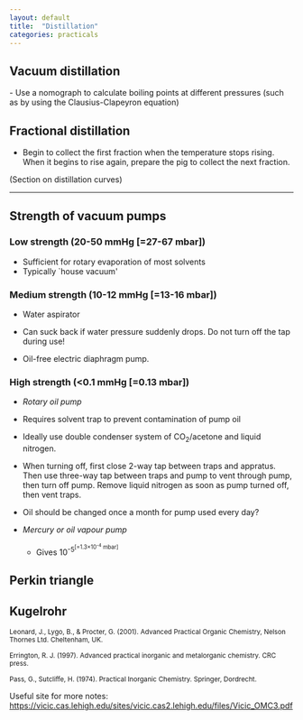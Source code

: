 ```yaml
---
layout: default
title:  "Distillation"
categories: practicals
---
```


## Vacuum distillation

<div class="tip">
- Use a nomograph to calculate boiling points at different pressures (such as by using the Clausius-Clapeyron equation)

</div> 

## Fractional distillation

- Begin to collect the first fraction when the temperature stops rising. When it begins to rise again, prepare the pig to collect the next fraction.

(Section on distillation curves)

---

## Strength of vacuum pumps

### Low strength (20-50 mmHg [=27-67 mbar])

- Sufficient for rotary evaporation of most solvents
- Typically `house vacuum'


### Medium strength (10-12 mmHg [=13-16 mbar])

- Water aspirator
- Can suck back if water pressure suddenly drops. Do not turn off the tap during use!

- Oil-free electric diaphragm pump. 

### High strength (<0.1 mmHg [=0.13 mbar])

- _Rotary oil pump_
- Requires solvent trap to prevent contamination of pump oil
- Ideally use double condenser system of CO<sub>2</sub>/acetone and liquid nitrogen. 
- When turning off, first close 2-way tap between traps and appratus. Then use three-way tap between traps and pump to vent through pump, then turn off pump. Remove liquid nitrogen as soon as pump turned off, then vent traps. 

- Oil should be changed once a month for pump used every day?

- _Mercury or oil vapour pump_
    - Gives 10<sup>-5<sup>[=1.3×10<sup>-4</sup> mbar]


## Perkin triangle


## Kugelrohr


<sup>Leonard, J., Lygo, B., & Procter, G. (2001). Advanced Practical Organic Chemistry, Nelson Thornes Ltd. Cheltenham, UK.</sup>


<sup>Errington, R. J. (1997). Advanced practical inorganic and metalorganic chemistry. CRC press.</sup>





<sup>Pass, G., Sutcliffe, H. (1974). Practical Inorganic Chemistry. Springer, Dordrecht.</sup>


Useful site for more notes: https://vicic.cas.lehigh.edu/sites/vicic.cas2.lehigh.edu/files/Vicic_OMC3.pdf